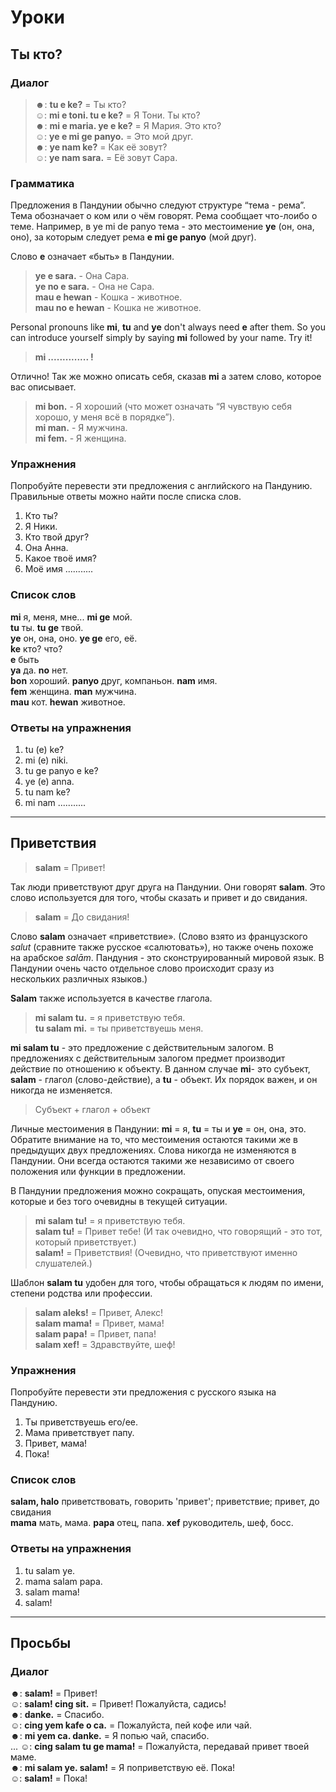Уроки
=====

Ты кто?
--------------------

### Диалог

> ☻: **tu e ke?** = Ты кто?  
> ☺: **mi e toni. tu e ke?** = Я Тони. Ты кто?  
> ☻: **mi e maria. ye e ke?** = Я Мария. Это кто?  
> ☺: **ye e mi ge panyo.** = Это мой друг.  
> ☻: **ye nam ke?** = Как её зовут?  
> ☺: **ye nam sara.** = Её зовут Сара.

### Грамматика

Предложения в Пандунии обычно следуют структуре “тема - рема”. Тема обозначает о ком или о чём говорят. Рема сообщает что-лоибо о теме. Например, в ye mi de panyo тема - это местоимение **ye**  (он, она, оно), за которым следует рема **e mi ge panyo** (мой друг).

Слово **e** означает «быть» в Пандунии.

> **ye e sara.** - Она Сара.  
> **ye no e sara.** - Она не Сара.  
> **mau e hewan** - Кошка - животное.  
> **mau no e hewan** - Кошка не животное.  

Personal pronouns like **mi**, **tu** and **ye** don't always need **e** after them. So you can introduce yourself simply by saying **mi** followed by your name. Try it!

> **mi .............. !**

Отлично! Так же можно описать себя, сказав **mi** а затем слово, которое вас описывает.

> **mi bon.** - Я хороший (что может означать “Я чувствую себя хорошо, у меня всё в порядке”).  
> **mi man.** - Я мужчина.  
> **mi fem.** - Я женщина.  


### Упражнения

Попробуйте перевести эти предложения с английского на Пандунию. Правильные ответы можно найти после списка слов.

1. Кто ты?
2. Я Ники. 
3. Кто твой друг?
4. Она Анна.
5. Какое твоё имя? 
6. Моё имя ...........


### Список слов

**mi** я, меня, мне... **mi ge** мой.  
**tu** ты. **tu ge** твой.  
**ye** он, она, оно. **ye ge** его, её.  
**ke** кто? что?  
**e** быть  
**ya** да. **no** нет.  
**bon** хороший. **panyo** друг, компаньон. **nam** имя.  
**fem** женщина. **man** мужчина.  
**mau** кот. **hewan** животное.  

### Ответы на упражнения

1. tu (e) ke?
2. mi (e) niki.
3. tu ge panyo e ke?
4. ye (e) anna.
5. tu nam ke?
6. mi nam ........... 


--------------------------------------------------------------------------------


Приветствия
------------

> **salam** = Привет!

Так люди приветствуют друг друга на Пандунии. Они говорят **salam**. Это слово используется для того, чтобы сказать и привет и до свидания. 

> **salam** = До свидания!

Слово **salam**  означает «приветствие». (Слово взято из французского _salut_ (сравните также русское «салютовать»), но также очень похоже на арабское _salām_. Пандуния - это сконструированный мировой язык. В Пандунии очень часто отдельное слово происходит сразу из нескольких различных языков.)

**Salam** также используется в качестве глагола.

> **mi salam tu.** = я приветствую тебя.  
> **tu salam mi.** = ты приветствуешь меня. 

**mi salam tu**  - это предложение с действительным залогом. В предложениях с действительным залогом предмет производит действие по отношению к объекту. В данном случае **mi**- это субъект, **salam**  - глагол (слово-действие), а **tu** - объект. Их порядок важен, и он никогда не изменяется.

> Субъект + глагол + объект

Личные местоимения в Пандунии: **mi** = я, **tu** = ты и **ye** = он, она, это. Обратите внимание на то, что местоимения остаются такими же в предыдущих двух предложениях. Слова никогда не изменяются в Пандунии. Они всегда остаются такими же независимо от своего положения или функции в предложении.

В Пандунии предложения можно сокращать, опуская местоимения, которые и без того очевидны в текущей ситуации.

> **mi salam tu!** = я приветствую тебя.  
> **salam tu!** = Привет тебе! (И так очевидно, что говорящий - это тот, который приветствует.)  
> **salam!** = Приветствия! (Очевидно, что приветствуют именно слушателей.)  

Шаблон **salam tu** удобен для того, чтобы обращаться к людям по имени, степени родства или профессии.

> **salam aleks!** = Привет, Алекс!  
> **salam mama!** = Привет, мама!  
> **salam papa!** = Привет, папа!  
> **salam xef!** = Здравствуйте, шеф!  


### Упражнения

Попробуйте перевести эти предложения с русского языка на Пандунию.

1. Ты приветствуешь его/ее.
2. Мама приветствует папу.
3. Привет, мама!
4. Пока!

### Список слов

**salam, halo** приветствовать, говорить 'привет'; приветствие; привет, до свидания  
**mama** мать, мама. **papa** отец, папа. **xef** руководитель, шеф, босс.


### Ответы на упражнения

1. tu salam ye.
2. mama salam papa.
3. salam mama!
4. salam!


--------------------------------------------------------------------------------


Просьбы
---------------

### Диалог

☻: **salam!** = Привет!  
☺: **salam! cing sit.** = Привет! Пожалуйста, садись!  
☻: **danke.** = Спасибо.  
☺: **cing yem kafe o ca.** = Пожалуйста, пей кофе или чай.  
☻: **mi yem ca. danke.** = Я попью чай, спасибо.  
...
☺: **cing salam tu ge mama!** = Пожалуйста, передавай привет твоей маме.  
☻: **mi salam ye. salam!** = Я поприветствую её. Пока!  
☺: **salam!** = Пока!



